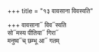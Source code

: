 +++
title = "१३ वावसाना विवस्वति"

+++
वावसाना᳓ विव᳓स्वति  
सो᳓मस्य पीतिया᳓ गिरा᳓  
मनुष्व᳓च् छम्भू आ᳓ गतम्